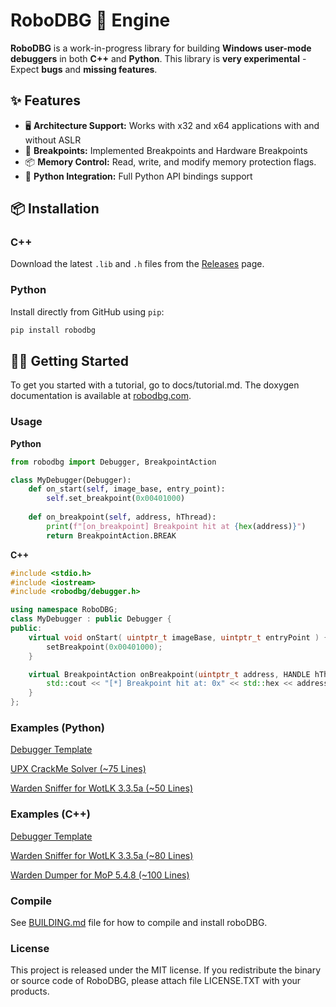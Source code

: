 # RoboDBG 🤖 Engine

**RoboDBG** is a work-in-progress library for building **Windows user-mode debuggers** in both **C++** and **Python**.
This library is **very experimental** - Expect **bugs** and **missing features**.

## ✨ Features

- 🖥 **Architecture Support:** Works with x32 and x64 applications with and without ASLR
- 🎯 **Breakpoints:** Implemented Breakpoints and Hardware Breakpoints
- 📦 **Memory Control:** Read, write, and modify memory protection flags.
- 🐍 **Python Integration:** Full Python API bindings support

## 📦 Installation

### C++  
Download the latest `.lib` and `.h` files from the [Releases](https://github.com/m2w4/robodbg/releases) page.

### Python  
Install directly from GitHub using `pip`:
```bash
pip install robodbg
```

## 🧑‍💻 Getting Started

To get you started with a tutorial, go to docs/tutorial.md.
The doxygen documentation is available at <a href="https://www.robodbg.com">robodbg.com</a>.

### Usage

**Python**

```py
from robodbg import Debugger, BreakpointAction

class MyDebugger(Debugger):
    def on_start(self, image_base, entry_point):
        self.set_breakpoint(0x00401000)
        
    def on_breakpoint(self, address, hThread):
        print(f"[on_breakpoint] Breakpoint hit at {hex(address)}")
        return BreakpointAction.BREAK
```

**C++**

```cpp
#include <stdio.h>
#include <iostream>
#include <robodbg/debugger.h>

using namespace RoboDBG;
class MyDebugger : public Debugger {
public:
    virtual void onStart( uintptr_t imageBase, uintptr_t entryPoint ) {
        setBreakpoint(0x00401000);
    }

    virtual BreakpointAction onBreakpoint(uintptr_t address, HANDLE hThread) {
        std::cout << "[*] Breakpoint hit at: 0x" << std::hex << address << std::endl;
    }
};
```

### Examples (Python)

[Debugger Template](examples/template.py)

[UPX CrackMe Solver (~75 Lines)](examples/crackMe.py)

[Warden Sniffer for WotLK 3.3.5a (~50 Lines)](examples/wardenScanWotlk.py)

### Examples (C++)

[Debugger Template](examples/template.cpp)

[Warden Sniffer for WotLK 3.3.5a (~80 Lines)](examples/wardenScanWotlk.cpp)

[Warden Dumper  for MoP   5.4.8 (~100 Lines)](examples/wardenScanWotlk.cpp)

### Compile

See [BUILDING.md](BUILDING.md) file for how to compile and install roboDBG.

### License

This project is released under the MIT license. If you redistribute the binary
or source code of RoboDBG, please attach file LICENSE.TXT with your products.
